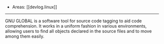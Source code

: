 
- Areas: [[devlog.linux]]

---

GNU GLOBAL is a software tool for source code tagging to aid code comprehension. It works in a uniform fashion in various environments, allowing users to find all objects declared in the source files and to move among them easily.

